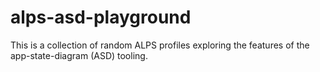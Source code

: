 # alps-asd-playground

This is a collection of random ALPS profiles exploring the features of the app-state-diagram (ASD) tooling.
